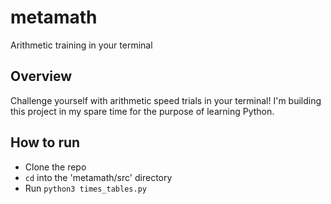 # metamath
Arithmetic training in your terminal

## Overview
Challenge yourself with arithmetic speed trials in your terminal! I'm building this project in my spare time for the purpose of learning Python.

## How to run
- Clone the repo
- `cd` into the 'metamath/src' directory
- Run `python3 times_tables.py`

